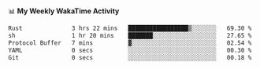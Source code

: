 <!--
**stamp711/stamp711** is a ✨ _special_ ✨ repository because its `README.md` (this file) appears on your GitHub profile.

Here are some ideas to get you started:

- 🔭 I’m currently working on ...
- 🌱 I’m currently learning ...
- 👯 I’m looking to collaborate on ...
- 🤔 I’m looking for help with ...
- 💬 Ask me about ...
- 📫 How to reach me: ...
- 😄 Pronouns: ...
- ⚡ Fun fact: ...
-->

📊 **My Weekly WakaTime Activity**

<!--START_SECTION:waka-->

```txt
Rust              3 hrs 22 mins   █████████████████▒░░░░░░░   69.30 %
sh                1 hr 20 mins    ███████░░░░░░░░░░░░░░░░░░   27.65 %
Protocol Buffer   7 mins          ▓░░░░░░░░░░░░░░░░░░░░░░░░   02.54 %
YAML              0 secs          ░░░░░░░░░░░░░░░░░░░░░░░░░   00.30 %
Git               0 secs          ░░░░░░░░░░░░░░░░░░░░░░░░░   00.18 %
```

<!--END_SECTION:waka-->
